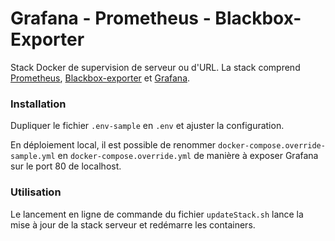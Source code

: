 # Grafana - Prometheus - Blackbox-Exporter

Stack Docker de supervision de serveur ou d'URL.
La stack comprend [Prometheus](https://prometheus.io/), [Blackbox-exporter](https://github.com/prometheus/blackbox_exporter) et [Grafana](https://grafana.com/).



### Installation

Dupliquer le fichier ``.env-sample`` en ``.env`` et ajuster la configuration.

En déploiement local, il est possible de renommer ``docker-compose.override-sample.yml`` en ``docker-compose.override.yml`` de manière à exposer Grafana sur le port 80 de localhost.



### Utilisation

Le lancement en ligne de commande du fichier ``updateStack.sh`` lance la mise à jour de la stack serveur et redémarre les containers.